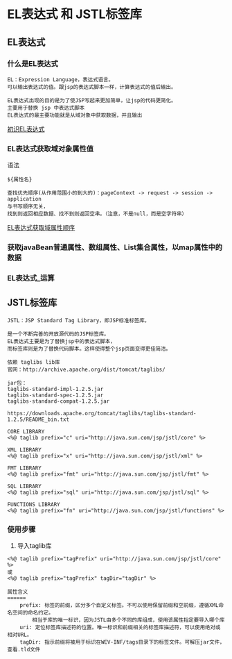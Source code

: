 EL表达式 和 JSTL标签库
==

## EL表达式
### 什么是EL表达式
```text
EL：Expression Language，表达式语言。
可以输出表达式的值。跟jsp的表达式脚本一样，计算表达式的值后输出。

EL表达式出现的目的是为了使JSP写起来更加简单，让jsp的代码更简化。
主要用于替换 jsp 中表达式脚本
EL表达式的最主要功能就是从域对象中获取数据，并且输出
```
[初识EL表达式](../jspProj/web/el/el1.jsp)

### EL表达式获取域对象属性值
语法
```text
${属性名}

查找优先顺序(从作用范围小的到大的)：pageContext -> request -> session -> application
与书写顺序无关，
找到则返回相应数据、找不到则返回空串。（注意，不是null，而是空字符串）
```
[EL表达式获取域属性顺序](../jspProj/web/el/el2.jsp)

### 获取javaBean普通属性、数组属性、List集合属性，以map属性中的数据


### EL表达式_运算


## JSTL标签库
```text
JSTL：JSP Standard Tag Library，即JSP标准标签库。

是一个不断完善的开放源代码的JSP标签库。
EL表达式主要是为了替换jsp中的表达式脚本，
而标签库则是为了替换代码脚本。这样使得整个jsp页面变得更佳简洁。

依赖 taglibs lib库
官网：http://archive.apache.org/dist/tomcat/taglibs/

jar包：
taglibs-standard-impl-1.2.5.jar
taglibs-standard-spec-1.2.5.jar
taglibs-standard-compat-1.2.5.jar
```

```text
https://downloads.apache.org/tomcat/taglibs/taglibs-standard-1.2.5/README_bin.txt

CORE LIBRARY
<%@ taglib prefix="c" uri="http://java.sun.com/jsp/jstl/core" %>

XML LIBRARY
<%@ taglib prefix="x" uri="http://java.sun.com/jsp/jstl/xml" %>

FMT LIBRARY 
<%@ taglib prefix="fmt" uri="http://java.sun.com/jsp/jstl/fmt" %>

SQL LIBRARY
<%@ taglib prefix="sql" uri="http://java.sun.com/jsp/jstl/sql" %>

FUNCTIONS LIBRARY
<%@ taglib prefix="fn" uri="http://java.sun.com/jsp/jstl/functions" %>
```

### 使用步骤
1. 导入taglib库
```text
<%@ taglib prefix="tagPrefix" uri="http://java.sun.com/jsp/jstl/core" %>
或
<%@ taglib prefix="tagPrefix" tagDir="tagDir" %>

属性含义
======
    prefix: 标签的前缀，区分多个自定义标签。不可以使用保留前缀和空前缀，遵循XML命名空间的命名约定。
        相当于库的唯一标识，因为JSTL由多个不同的库组成，使用该属性指定要导入哪个库
    uri: 定位标签库描述符的位置。唯一标识和前缀相关的标签库描述符，可以使用绝对或相对URL。
    tagDir: 指示前缀将被用于标识在WEV-INF/tags目录下的标签文件。可解压jar文件，查看.tld文件

```